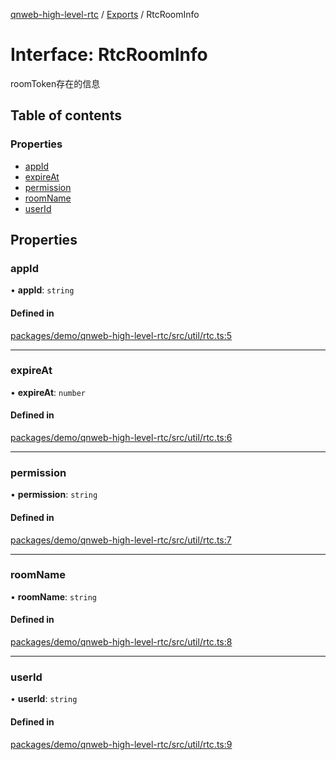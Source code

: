 [qnweb-high-level-rtc](../README.md) / [Exports](../modules.md) / RtcRoomInfo

# Interface: RtcRoomInfo

roomToken存在的信息

## Table of contents

### Properties

- [appId](RtcRoomInfo.md#appid)
- [expireAt](RtcRoomInfo.md#expireat)
- [permission](RtcRoomInfo.md#permission)
- [roomName](RtcRoomInfo.md#roomname)
- [userId](RtcRoomInfo.md#userid)

## Properties

### appId

• **appId**: `string`

#### Defined in

[packages/demo/qnweb-high-level-rtc/src/util/rtc.ts:5](https://github.com/Spencer17x/solutions/blob/84e2f808/Frontend/front-end-solutions/packages/demo/qnweb-high-level-rtc/src/util/rtc.ts#L5)

___

### expireAt

• **expireAt**: `number`

#### Defined in

[packages/demo/qnweb-high-level-rtc/src/util/rtc.ts:6](https://github.com/Spencer17x/solutions/blob/84e2f808/Frontend/front-end-solutions/packages/demo/qnweb-high-level-rtc/src/util/rtc.ts#L6)

___

### permission

• **permission**: `string`

#### Defined in

[packages/demo/qnweb-high-level-rtc/src/util/rtc.ts:7](https://github.com/Spencer17x/solutions/blob/84e2f808/Frontend/front-end-solutions/packages/demo/qnweb-high-level-rtc/src/util/rtc.ts#L7)

___

### roomName

• **roomName**: `string`

#### Defined in

[packages/demo/qnweb-high-level-rtc/src/util/rtc.ts:8](https://github.com/Spencer17x/solutions/blob/84e2f808/Frontend/front-end-solutions/packages/demo/qnweb-high-level-rtc/src/util/rtc.ts#L8)

___

### userId

• **userId**: `string`

#### Defined in

[packages/demo/qnweb-high-level-rtc/src/util/rtc.ts:9](https://github.com/Spencer17x/solutions/blob/84e2f808/Frontend/front-end-solutions/packages/demo/qnweb-high-level-rtc/src/util/rtc.ts#L9)
